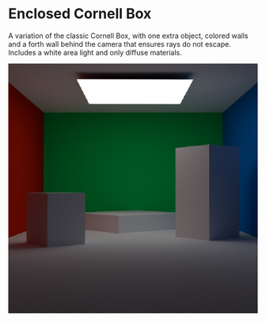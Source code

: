 # Enclosed Cornell Box
A variation of the classic Cornell Box, with one extra object, colored walls and a forth wall behind the camera that ensures rays do not escape. 
Includes a white area light and only diffuse materials.


![Example render](image.png)
